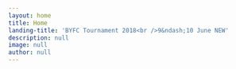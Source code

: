 ```yaml
---
layout: home
title: Home
landing-title: 'BYFC Tournament 2018<br />9&ndash;10 June NEW'
description: null
image: null
author: null
---
```


